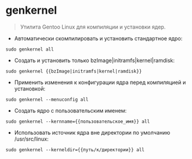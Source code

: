 # genkernel

> Утилита Gentoo Linux для компиляции и установки ядер.

- Автоматически скомпилировать и установить стандартное ядро:

`sudo genkernel all`

- Создать и установить только bzImage|initramfs|kernel|ramdisk:

`sudo genkernel {{bzImage|initramfs|kernel|ramdisk}}`

- Применить изменения к конфигурации ядра перед компиляцией и установкой:

`sudo genkernel --menuconfig all`

- Создать ядро с пользовательским именем:

`sudo genkernel --kernname={{пользовательское_имя}} all`

- Использовать источник ядра вне директории по умолчанию /usr/src/linux:

`sudo genkernel --kerneldir={{путь/к/директории}} all`
